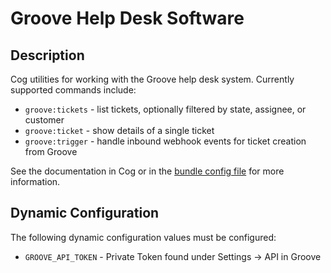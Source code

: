 # Groove Help Desk Software

## Description

Cog utilities for working with the Groove help desk system. Currently supported commands include:

* `groove:tickets` - list tickets, optionally filtered by state, assignee, or customer
* `groove:ticket` - show details of a single ticket
* `groove:trigger` - handle inbound webhook events for ticket creation from Groove

See the documentation in Cog or in the [bundle config file](https://github.com/cogcmd/groove/blob/master/config.yaml) for more information.

## Dynamic Configuration

The following dynamic configuration values must be configured:

* `GROOVE_API_TOKEN` - Private Token found under Settings -> API in Groove
